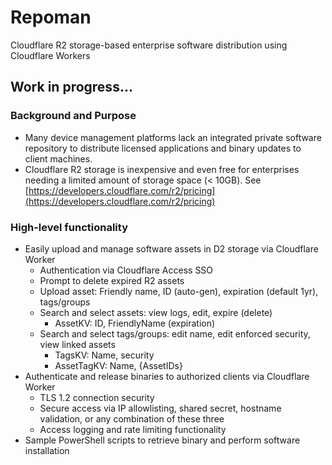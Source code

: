 # Repoman
Cloudflare R2 storage-based enterprise software distribution using Cloudflare Workers

## Work in progress...

### Background and Purpose
- Many device management platforms lack an integrated private software repository to distribute licensed applications and binary updates to client machines.
- Cloudflare R2 storage is inexpensive and even free for enterprises needing a limited amount of storage space (< 10GB).  See [https://developers.cloudflare.com/r2/pricing](https://developers.cloudflare.com/r2/pricing)

### High-level functionality
- Easily upload and manage software assets in D2 storage via Cloudflare Worker
  - Authentication via Cloudflare Access SSO
  - Prompt to delete expired R2 assets
  - Upload asset: Friendly name, ID (auto-gen), expiration (default 1yr), tags/groups
  - Search and select assets: view logs, edit, expire (delete)
    - AssetKV: ID, FriendlyName (expiration)
  - Search and select tags/groups: edit name, edit enforced security, view linked assets
    - TagsKV: Name, security
    - AssetTagKV: Name, {AssetIDs}
- Authenticate and release binaries to authorized clients via Cloudflare Worker
  - TLS 1.2 connection security
  - Secure access via IP allowlisting, shared secret, hostname validation, or any combination of these three
  - Access logging and rate limiting functionality
- Sample PowerShell scripts to retrieve binary and perform software installation

